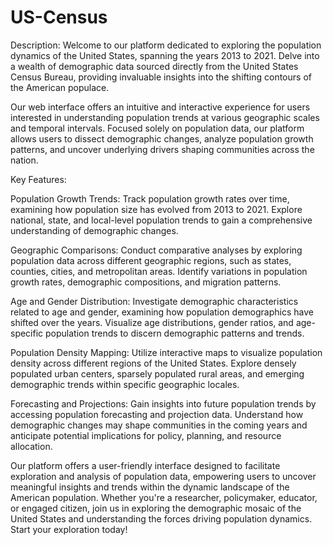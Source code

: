# US-Census
 
Description:
Welcome to our platform dedicated to exploring the population dynamics of the United States, spanning the years 2013 to 2021. Delve into a wealth of demographic data sourced directly from the United States Census Bureau, providing invaluable insights into the shifting contours of the American populace.

Our web interface offers an intuitive and interactive experience for users interested in understanding population trends at various geographic scales and temporal intervals. Focused solely on population data, our platform allows users to dissect demographic changes, analyze population growth patterns, and uncover underlying drivers shaping communities across the nation.

Key Features:

Population Growth Trends: Track population growth rates over time, examining how population size has evolved from 2013 to 2021. Explore national, state, and local-level population trends to gain a comprehensive understanding of demographic changes.

Geographic Comparisons: Conduct comparative analyses by exploring population data across different geographic regions, such as states, counties, cities, and metropolitan areas. Identify variations in population growth rates, demographic compositions, and migration patterns.

Age and Gender Distribution: Investigate demographic characteristics related to age and gender, examining how population demographics have shifted over the years. Visualize age distributions, gender ratios, and age-specific population trends to discern demographic patterns and trends.

Population Density Mapping: Utilize interactive maps to visualize population density across different regions of the United States. Explore densely populated urban centers, sparsely populated rural areas, and emerging demographic trends within specific geographic locales.

Forecasting and Projections: Gain insights into future population trends by accessing population forecasting and projection data. Understand how demographic changes may shape communities in the coming years and anticipate potential implications for policy, planning, and resource allocation.

Our platform offers a user-friendly interface designed to facilitate exploration and analysis of population data, empowering users to uncover meaningful insights and trends within the dynamic landscape of the American population. Whether you're a researcher, policymaker, educator, or engaged citizen, join us in exploring the demographic mosaic of the United States and understanding the forces driving population dynamics. Start your exploration today!
